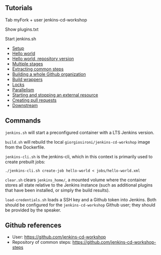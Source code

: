 ## Tutorials

Tab myFork + user jenkins-cd-workshop

Show plugins.txt

Start jenkins.sh

- [Setup](tutorials/setup.md)
- [Hello world](tutorials/hello_world.md)
- [Hello world, repository version](tutorials/hello_world_repository.md)
- [Multiple stages](tutorials/multiple_stages.md)
- [Extracting common steps](tutorials/with_common_steps.md)
- [Building a whole Github organization](tutorials/whole_organization.md)
- [Build wrappers](tutorials/build_wrappers.md)
- [Locks](tutorials/locks.md)
- [Parallelism](tutorials/parallel.md)
- [Starting and stopping an external resource](tutorials/precious_resource.md)
- [Creating pull requests](tutorials/new_pull_request.md)
- [Downstream](tutorials/downstream.md)

## Commands

`jenkins.sh` will start a preconfigured container with a LTS Jenkins version.

`build.sh` will rebuild the local `giorgiosironi/jenkins-cd-workshop` image from the Dockerfile.

`jenkins-cli.sh` is the jenkins-cli, which in this context is primarily used to create prebuilt jobs:
```
./jenkins-cli.sh create-job hello-world < jobs/hello-world.xml
```

`clear.sh` clears `jenkins_home/`, a mounted volume where the container stores all state relative to the Jenkins instance (such as additional plugins that have been installed, or simply the build results).

`load-credentials.sh` loads a SSH key and a Github token into Jenkins. Both should be configured for the `jenkins-cd-workshop` Github user; they should be provided by the speaker.

## Github references

- User: https://github.com/jenkins-cd-workshop
- Repository of common steps: https://github.com/jenkins-cd-workshop-steps

